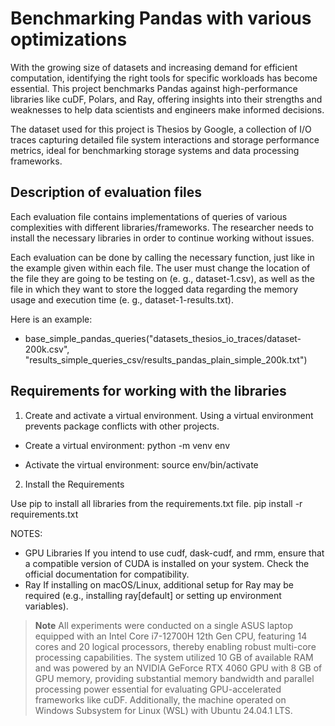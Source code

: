 # Benchmarking Pandas with various optimizations

With the growing size of datasets and increasing demand for efficient computation, identifying the right tools for specific workloads has become essential. This project benchmarks Pandas against high-performance libraries like cuDF, Polars, and Ray, offering insights into their strengths and weaknesses to help data scientists and engineers make informed decisions.

The dataset used for this project is Thesios by Google, a collection of I/O traces capturing detailed file system interactions and storage performance metrics, ideal for benchmarking storage systems and data processing frameworks.

## Description of evaluation files

Each evaluation file contains implementations of queries of various complexities with different libraries/frameworks. The researcher needs to install the necessary libraries in order to continue working without issues.

Each evaluation can be done by calling the necessary function, just like in the example given within each file. The user must change the location of the file they are going to be testing on (e. g., dataset-1.csv), as well as the file in which they want to store the logged data regarding the memory usage and execution time (e. g., dataset-1-results.txt).

Here is an example:
- base_simple_pandas_queries("datasets_thesios_io_traces/dataset-200k.csv", "results_simple_queries_csv/results_pandas_plain_simple_200k.txt")

## Requirements for working with the libraries

1. Create and activate a virtual environment. Using a virtual environment prevents package conflicts with other projects.
   
- Create a virtual environment:
python -m venv env

- Activate the virtual environment:
source env/bin/activate


2. Install the Requirements
   
Use pip to install all libraries from the requirements.txt file.
pip install -r requirements.txt

NOTES:
- GPU Libraries
If you intend to use cudf, dask-cudf, and rmm, ensure that a compatible version of CUDA is installed on your system. Check the official documentation for compatibility.
- Ray
If installing on macOS/Linux, additional setup for Ray may be required (e.g., installing ray[default] or setting up environment variables).


> **Note**
> All experiments were conducted on a single ASUS laptop equipped with an Intel Core i7-12700H 12th Gen CPU, featuring 14 cores and 20 logical processors, thereby enabling robust multi-core processing capabilities. The system utilized 10 GB of available RAM and was powered by an NVIDIA GeForce RTX 4060 GPU with 8 GB of GPU memory, providing substantial memory bandwidth and parallel processing power essential for evaluating GPU-accelerated frameworks like cuDF. Additionally, the machine operated on Windows Subsystem for Linux (WSL) with Ubuntu 24.04.1 LTS.